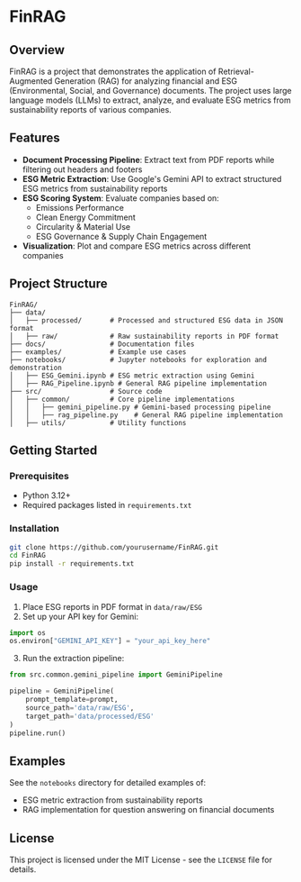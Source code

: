 # FinRAG

## Overview
FinRAG is a project that demonstrates the application of Retrieval-Augmented Generation (RAG) for analyzing financial and ESG (Environmental, Social, and Governance) documents. The project uses large language models (LLMs) to extract, analyze, and evaluate ESG metrics from sustainability reports of various companies.

## Features
- **Document Processing Pipeline**: Extract text from PDF reports while filtering out headers and footers
- **ESG Metric Extraction**: Use Google's Gemini API to extract structured ESG metrics from sustainability reports
- **ESG Scoring System**: Evaluate companies based on:
  - Emissions Performance
  - Clean Energy Commitment
  - Circularity & Material Use
  - ESG Governance & Supply Chain Engagement
- **Visualization**: Plot and compare ESG metrics across different companies

## Project Structure
```
FinRAG/
├── data/
│   ├── processed/       # Processed and structured ESG data in JSON format
│   ├── raw/             # Raw sustainability reports in PDF format
├── docs/                # Documentation files
├── examples/            # Example use cases
├── notebooks/           # Jupyter notebooks for exploration and demonstration
│   ├── ESG_Gemini.ipynb # ESG metric extraction using Gemini
│   ├── RAG_Pipeline.ipynb # General RAG pipeline implementation
├── src/                 # Source code
│   ├── common/          # Core pipeline implementations
│   │   ├── gemini_pipeline.py # Gemini-based processing pipeline
│   │   ├── rag_pipeline.py    # General RAG pipeline implementation
│   ├── utils/           # Utility functions
```

## Getting Started

### Prerequisites
- Python 3.12+
- Required packages listed in `requirements.txt`

### Installation
```bash
git clone https://github.com/yourusername/FinRAG.git
cd FinRAG
pip install -r requirements.txt
```

### Usage
1. Place ESG reports in PDF format in `data/raw/ESG`
2. Set up your API key for Gemini:
```python
import os
os.environ["GEMINI_API_KEY"] = "your_api_key_here"
```
3. Run the extraction pipeline:
```python
from src.common.gemini_pipeline import GeminiPipeline

pipeline = GeminiPipeline(
    prompt_template=prompt, 
    source_path='data/raw/ESG', 
    target_path='data/processed/ESG'
)
pipeline.run()
```

## Examples
See the `notebooks` directory for detailed examples of:
- ESG metric extraction from sustainability reports
- RAG implementation for question answering on financial documents

## License
This project is licensed under the MIT License - see the `LICENSE` file for details.